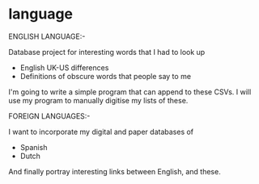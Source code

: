 # language

ENGLISH LANGUAGE:-

Database project for interesting words that I had to look up
- English UK-US differences
- Definitions of obscure words that people say to me

I'm going to write a simple program that can append to these CSVs.
I will use my program to manually digitise my lists of these.


FOREIGN LANGUAGES:-

I want to incorporate my digital and paper databases of
- Spanish
- Dutch

And finally portray interesting links between English, and these.
